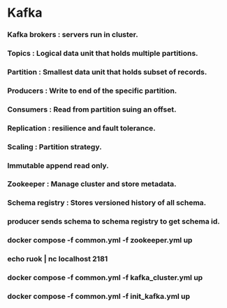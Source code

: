 # Kafka
### Kafka brokers : servers run in cluster.
### Topics : Logical data unit that holds multiple partitions.
### Partition : Smallest data unit that holds subset of records.
### Producers : Write to end of the specific partition.
### Consumers : Read from partition suing an offset.
### Replication : resilience and fault tolerance.
### Scaling : Partition strategy. 
### Immutable append read only. 
### Zookeeper : Manage cluster and store metadata.
### Schema registry : Stores versioned history of all schema.
### producer sends schema to schema registry to get schema id. 
### docker compose -f common.yml -f zookeeper.yml up
### echo ruok | nc localhost 2181
### docker compose -f common.yml -f kafka_cluster.yml up
### docker compose -f common.yml -f init_kafka.yml up